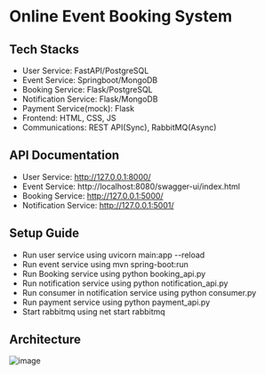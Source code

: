 # Online Event Booking System
## Tech Stacks
- User Service: FastAPI/PostgreSQL
- Event Service: Springboot/MongoDB
- Booking Service: Flask/PostgreSQL
- Notification Service: Flask/MongoDB
- Payment Service(mock): Flask
- Frontend: HTML, CSS, JS
- Communications: REST API(Sync), RabbitMQ(Async)

## API Documentation
- User Service: http://127.0.0.1:8000/
- Event Service: http://localhost:8080/swagger-ui/index.html
- Booking Service: http://127.0.0.1:5000/
- Notification Service: http://127.0.0.1:5001/

## Setup Guide
- Run user service using uvicorn main:app --reload
- Run event service using mvn spring-boot:run
- Run Booking service using python booking_api.py
- Run notification service using python notification_api.py
- Run consumer in notification service using python consumer.py
- Run payment service using python payment_api.py
- Start rabbitmq using net start rabbitmq

## Architecture
![image](https://github.com/user-attachments/assets/1668ee49-efb8-4cc5-bdc2-4a4a4065d138)

